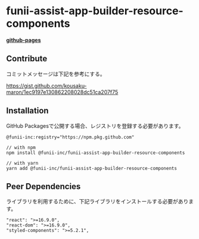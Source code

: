 # funii-assist-app-builder-resource-components

**[github-pages](https://funii-inc.github.io/funii-assist-app-builder-resource-components/)**

## Contribute

コミットメッセージは下記を参考にする。

https://gist.github.com/kousaku-maron/1ec9197e130862208028dc51ca207f75

## Installation

GitHub Packagesで公開する場合、レジストリを登録する必要があります。

```
@funii-inc:registry="https://npm.pkg.github.com"
```

```
// with npm
npm install @funii-inc/funii-assist-app-builder-resource-components

// with yarn
yarn add @funii-inc/funii-assist-app-builder-resource-components
```

## Peer Dependencies

ライブラリを利用するために、下記ライブラリをインストールする必要があります。

```
"react": ">=16.9.0",
"react-dom": ">=16.9.0",
"styled-components": ">=5.2.1",
```
